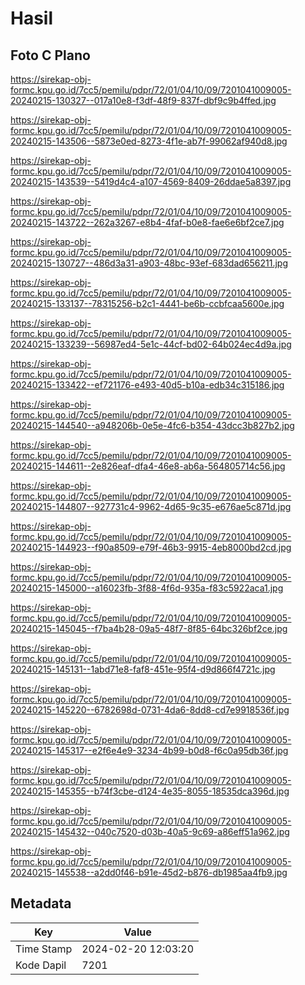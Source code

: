 # Hasil

## Foto C Plano

https://sirekap-obj-formc.kpu.go.id/7cc5/pemilu/pdpr/72/01/04/10/09/7201041009005-20240215-130327--017a10e8-f3df-48f9-837f-dbf9c9b4ffed.jpg

https://sirekap-obj-formc.kpu.go.id/7cc5/pemilu/pdpr/72/01/04/10/09/7201041009005-20240215-143506--5873e0ed-8273-4f1e-ab7f-99062af940d8.jpg

https://sirekap-obj-formc.kpu.go.id/7cc5/pemilu/pdpr/72/01/04/10/09/7201041009005-20240215-143539--5419d4c4-a107-4569-8409-26ddae5a8397.jpg

https://sirekap-obj-formc.kpu.go.id/7cc5/pemilu/pdpr/72/01/04/10/09/7201041009005-20240215-143722--262a3267-e8b4-4faf-b0e8-fae6e6bf2ce7.jpg

https://sirekap-obj-formc.kpu.go.id/7cc5/pemilu/pdpr/72/01/04/10/09/7201041009005-20240215-130727--486d3a31-a903-48bc-93ef-683dad656211.jpg

https://sirekap-obj-formc.kpu.go.id/7cc5/pemilu/pdpr/72/01/04/10/09/7201041009005-20240215-133137--78315256-b2c1-4441-be6b-ccbfcaa5600e.jpg

https://sirekap-obj-formc.kpu.go.id/7cc5/pemilu/pdpr/72/01/04/10/09/7201041009005-20240215-133239--56987ed4-5e1c-44cf-bd02-64b024ec4d9a.jpg

https://sirekap-obj-formc.kpu.go.id/7cc5/pemilu/pdpr/72/01/04/10/09/7201041009005-20240215-133422--ef721176-e493-40d5-b10a-edb34c315186.jpg

https://sirekap-obj-formc.kpu.go.id/7cc5/pemilu/pdpr/72/01/04/10/09/7201041009005-20240215-144540--a948206b-0e5e-4fc6-b354-43dcc3b827b2.jpg

https://sirekap-obj-formc.kpu.go.id/7cc5/pemilu/pdpr/72/01/04/10/09/7201041009005-20240215-144611--2e826eaf-dfa4-46e8-ab6a-564805714c56.jpg

https://sirekap-obj-formc.kpu.go.id/7cc5/pemilu/pdpr/72/01/04/10/09/7201041009005-20240215-144807--927731c4-9962-4d65-9c35-e676ae5c871d.jpg

https://sirekap-obj-formc.kpu.go.id/7cc5/pemilu/pdpr/72/01/04/10/09/7201041009005-20240215-144923--f90a8509-e79f-46b3-9915-4eb8000bd2cd.jpg

https://sirekap-obj-formc.kpu.go.id/7cc5/pemilu/pdpr/72/01/04/10/09/7201041009005-20240215-145000--a16023fb-3f88-4f6d-935a-f83c5922aca1.jpg

https://sirekap-obj-formc.kpu.go.id/7cc5/pemilu/pdpr/72/01/04/10/09/7201041009005-20240215-145045--f7ba4b28-09a5-48f7-8f85-64bc326bf2ce.jpg

https://sirekap-obj-formc.kpu.go.id/7cc5/pemilu/pdpr/72/01/04/10/09/7201041009005-20240215-145131--1abd71e8-faf8-451e-95f4-d9d866f4721c.jpg

https://sirekap-obj-formc.kpu.go.id/7cc5/pemilu/pdpr/72/01/04/10/09/7201041009005-20240215-145220--6782698d-0731-4da6-8dd8-cd7e9918536f.jpg

https://sirekap-obj-formc.kpu.go.id/7cc5/pemilu/pdpr/72/01/04/10/09/7201041009005-20240215-145317--e2f6e4e9-3234-4b99-b0d8-f6c0a95db36f.jpg

https://sirekap-obj-formc.kpu.go.id/7cc5/pemilu/pdpr/72/01/04/10/09/7201041009005-20240215-145355--b74f3cbe-d124-4e35-8055-18535dca396d.jpg

https://sirekap-obj-formc.kpu.go.id/7cc5/pemilu/pdpr/72/01/04/10/09/7201041009005-20240215-145432--040c7520-d03b-40a5-9c69-a86eff51a962.jpg

https://sirekap-obj-formc.kpu.go.id/7cc5/pemilu/pdpr/72/01/04/10/09/7201041009005-20240215-145538--a2dd0f46-b91e-45d2-b876-db1985aa4fb9.jpg


## Metadata

| Key        | Value               |
| ---------- | ------------------- |
| Time Stamp | 2024-02-20 12:03:20 |
| Kode Dapil | 7201                |



